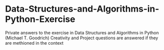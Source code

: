 # Data-Structures-and-Algorithms-in-Python-Exercise
Private answers to the exercise in Data Structures and Algorithms in Python (Michael T. Goodrich)
Creativity and Project questions are answered if they are methioned in the context
